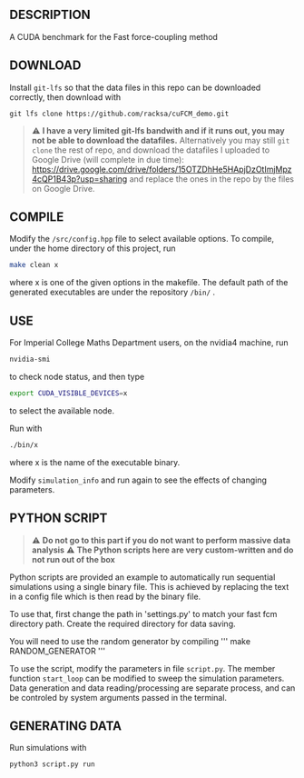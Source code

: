 ## DESCRIPTION

A CUDA benchmark for the Fast force-coupling method

## DOWNLOAD
Install `git-lfs` so that the data files in this repo can be downloaded correctly, then download with
```
git lfs clone https://github.com/racksa/cuFCM_demo.git
```
> :warning: **I have a very limited git-lfs bandwith and if it runs out, you may not be able to download the datafiles.**
Alternatively you may still `git clone` the rest of repo, and download the datafiles I uploaded to Google Drive (will complete in due time):
> https://drive.google.com/drive/folders/15OTZDhHe5HApjDzOtImjMpz4cQP1B43p?usp=sharing
and replace the ones in the repo by the files on Google Drive.

## COMPILE
Modify the `/src/config.hpp` file to select available options. To compile, under the home directory of this project, run
```bash
make clean x
```
where x is one of the given options in the makefile. The default path of the generated executables are under the repository `/bin/` .

## USE
For Imperial College Maths Department users, on the nvidia4 machine, run

```bash
nvidia-smi
```
to check node status, and then type

```bash
export CUDA_VISIBLE_DEVICES=x
```

to select the available node. 

Run with

```bash
./bin/x
```
where x is the name of the executable binary.

Modify `simulation_info` and run again to see the effects of changing parameters.


## PYTHON SCRIPT
> :warning: **Do not go to this part if you do not want to perform massive data analysis**
> :warning: **The Python scripts here are very custom-written and do not run out of the box**

Python scripts are provided an example to automatically run sequential simulations using a single binary file. This is achieved by replacing the text in a config file which is then read by the binary file.

To use that, first change the path in 'settings.py' to match your fast fcm directory path. Create the required directory for data saving. 

You will need to use the random generator by compiling
''' make RANDOM_GENERATOR
'''

To use the script, modify the parameters in file `script.py`. The member function `start_loop` can be modified to sweep the simulation parameters. Data generation and data reading/processing are separate process, and can be controled by system arguments passed in the terminal.


## GENERATING DATA
Run simulations with
```bash
python3 script.py run
```
